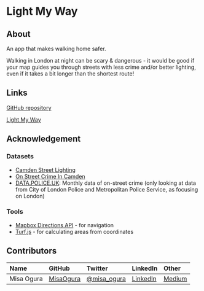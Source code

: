 # Light My Way

## About

An app that makes walking home safer.

Walking in London at night can be scary & dangerous - it would be good if your map guides you through streets with less crime and/or better lighting, even if it takes a bit longer than the shortest route!

## Links

[GitHub repository](https://github.com/MisaOgura/light-my-way)

[Light My Way](https://light-my-way.firebaseapp.com/)

## Acknowledgement

### Datasets

- [Camden Street Lighting](https://opendata.camden.gov.uk/Environment/Camden-Street-Lighting/dfq3-8wzu)
- [On Street Crime In Camden](https://opendata.camden.gov.uk/Crime-and-Criminal-Justice/On-Street-Crime-In-Camden/qeje-7ve7)
- [DATA.POLICE.UK](https://data.police.uk/data/): Monthly data of on-street crime (only looking at data from City of London Police and Metropolitan Police Service, as focusing on London)

### Tools

- [Mapbox Directions API](https://www.mapbox.com/api-documentation/#directions) - for navigation
- [Turf.js](http://turfjs.org/docs#area) - for calculating areas from coordinates

## Contributors

| Name | GitHub | Twitter | LinkedIn | Other |
| :--- | :--- | :--- | :--- | :--- |
| Misa Ogura | [MisaOgura](https://github.com/MisaOgura) | [@misa_ogura](https://twitter.com/misa_ogura) | [LinkedIn](https://www.linkedin.com/in/misa-ogura-m-phil-855335120/) | [Medium](https://medium.com/@misaogura) |
